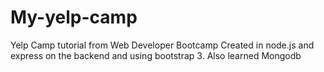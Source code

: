 # My-yelp-camp
Yelp Camp tutorial from Web Developer Bootcamp
Created in node.js and express on the backend and using bootstrap 3. 
Also learned Mongodb
